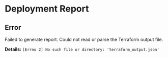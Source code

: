 # Deployment Report

## Error

Failed to generate report. Could not read or parse the Terraform output file.

**Details:** `[Errno 2] No such file or directory: 'terraform_output.json'`
